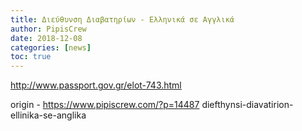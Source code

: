 ```yaml
---
title: Διεύθυνση Διαβατηρίων - Ελληνικά σε Αγγλικά
author: PipisCrew
date: 2018-12-08
categories: [news]
toc: true
---
```


http://www.passport.gov.gr/elot-743.html

origin - https://www.pipiscrew.com/?p=14487 diefthynsi-diavatirion-ellinika-se-anglika
